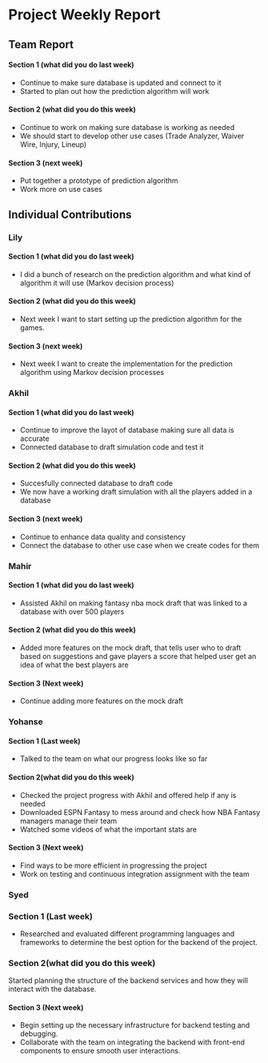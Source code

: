 # Project Weekly Report
## Team Report
#### Section 1 (what did you do last week)
* Continue to make sure database is updated and connect to it
* Started to plan out how the prediction algorithm will work
#### Section 2 (what did you do this week)
* Continue to work on making sure database is working as needed
* We should start to develop other use cases (Trade Analyzer, Waiver Wire, Injury, Lineup)
#### Section 3 (next week)
* Put together a prototype of prediction algorithm
* Work more on use cases
## Individual Contributions
### Lily
#### Section 1 (what did you do last week)
* I did a bunch of research on the prediction algorithm and what kind of algorithm it will use (Markov decision process)
#### Section 2 (what did you do this week)
* Next week I want to start setting up the prediction algorithm for the games.
#### Section 3 (next week)
* Next week I want to create the implementation for the prediction algorithm using Markov decision processes
### Akhil
#### Section 1 (what did you do last week)
* Continue to improve the layot of database making sure all data is accurate
* Connected database to draft simulation code and test it
#### Section 2 (what did you do this week)
* Succesfully connected database to draft code
* We now have a working draft simulation with all the players added in a database
#### Section 3 (next week)
* Continue to enhance data quality and consistency
* Connect the database to other use case when we create codes for them
### Mahir
#### Section 1 (what did you do last week) 
* Assisted Akhil on making fantasy nba mock draft that was linked to a database with over 500 players
#### Section 2 (what did you do this week) 
* Added more features on the mock draft, that tells user who to draft based on suggestions and gave players a score that helped user get an idea of what the best players are  
#### Section 3 (Next week)
* Continue adding more features on the mock draft
### Yohanse
#### Section 1 (Last week)
* Talked to the team on what our progress looks like so far
#### Section 2(what did you do this week)
* Checked the project progress with Akhil and offered help if any is needed
* Downloaded ESPN Fantasy to mess around and check how NBA Fantasy managers manage their team
* Watched some videos of what the important stats are
#### Section 3 (Next week)
* Find ways to be more efficient in progressing the project
* Work on testing and continuous integration assignment with the team
### Syed 
### Section 1 (Last week)
* Researched and evaluated different programming languages and frameworks to determine the best option for the backend of the project.
### Section 2(what did you do this week)
Started planning the structure of the backend services and how they will interact with the database.
#### Section 3 (Next week)
* Begin setting up the necessary infrastructure for backend testing and debugging.
* Collaborate with the team on integrating the backend with front-end components to ensure smooth user interactions.
